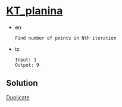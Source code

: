# [KT_planina](https://open.kattis.com/problems/planina)

* en

  ```en
  Find number of points in Nth iteration
  ```

* tc

  ```tc
  Input: 1
  Output: 9
  ```

## Solution

[Duplicate](./BJ_2903.md)
